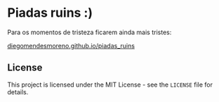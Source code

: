 # Piadas ruins :)

Para os momentos de tristeza ficarem ainda mais tristes:

[diegomendesmoreno.github.io/piadas_ruins](https://diegomendesmoreno.github.io/piadas_ruins/)

## License

This project is licensed under the MIT License - see the `LICENSE` file for details.
